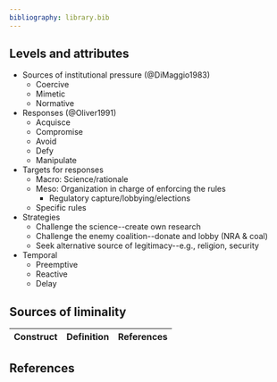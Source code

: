 ```yaml
---
bibliography: library.bib
---
```


## Levels and attributes

* Sources of institutional pressure (@DiMaggio1983)
    * Coercive
    * Mimetic
    * Normative
* Responses (@Oliver1991)
    * Acquisce
    * Compromise
    * Avoid
    * Defy
    * Manipulate
* Targets for responses
    * Macro: Science/rationale
    * Meso: Organization in charge of enforcing the rules
        * Regulatory capture/lobbying/elections
    * Specific rules
* Strategies
    * Challenge the science--create own research
    * Challenge the enemy coalition--donate and lobby (NRA & coal)
    * Seek alternative source of legitimacy--e.g., religion, security 
* Temporal
    * Preemptive
    * Reactive
    * Delay

## Sources of liminality

Construct   | Definition        | References    
---         | ---               | ---


## References
